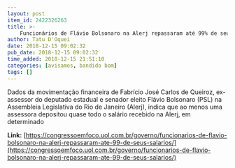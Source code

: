 ```yaml
---
layout: post
item_id: 2422326263
title: >-
    Funcionários de Flávio Bolsonaro na Alerj repassaram até 99% de seus salários
author: Tatu D'Oquei
date: 2018-12-15 09:02:32
pub_date: 2018-12-15 09:02:32
time_added: 2018-12-15 21:51:10
categories: [avisamos, bandido bom]
tags: []
---
```


Dados da movimentação financeira de Fabrício José Carlos de Queiroz, ex-assessor do deputado estadual e senador eleito Flávio Bolsonaro (PSL) na Assembleia Legislativa do Rio de Janeiro (Alerj), indica que ao menos uma assessora depositou quase todo o salário recebido na Alerj, em determinado

**Link:** [https://congressoemfoco.uol.com.br/governo/funcionarios-de-flavio-bolsonaro-na-alerj-repassaram-ate-99-de-seus-salarios/](https://congressoemfoco.uol.com.br/governo/funcionarios-de-flavio-bolsonaro-na-alerj-repassaram-ate-99-de-seus-salarios/)

